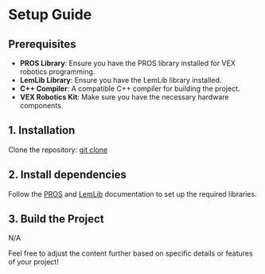 # Setup Guide

## Prerequisites
- **PROS Library**: Ensure you have the PROS library installed for VEX robotics programming.
- **LemLib Library**: Ensure you have the LemLib library installed.
- **C++ Compiler**: A compatible C++ compiler for building the project.
- **VEX Robotics Kit**: Make sure you have the necessary hardware components.

## 1. Installation
   Clone the repository:
   [git clone](https://github.com/RubyRayquaza/10R.git)

## 2. Install dependencies
   Follow the [PROS](https://pros.cs.purdue.edu/) and [LemLib](https://lemlib.readthedocs.io/en/stable/) documentation to set up the required libraries.

## 3. Build the Project
   N/A

Feel free to adjust the content further based on specific details or features of your project!
